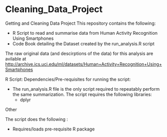 # Cleaning_Data_Project
Getting and Cleaning Data Project
This repository contains the following:

* R Script to read and summarise data from Human Activity Recognition Using Smartphones
* Code Book detailing the Dataset created by the run_analysis.R script


The raw original data (and descirptions of the data) for  this analysis  are avilable at http://archive.ics.uci.edu/ml/datasets/Human+Activity+Recognition+Using+Smartphones  



R Script:
Dependencies/Pre-requisites for running the script:

* The run_analysis.R file is the only script required to repeatably perform the same summarization. The script requires the following libraries:
    * dplyr

Other

The script does the following :
*  Requires/loads  pre-requisite R package



